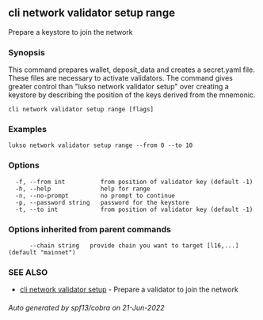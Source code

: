 ## cli network validator setup range

Prepare a keystore to join the network

### Synopsis

This command prepares wallet, deposit_data and creates a secret.yaml file. These files are necessary to
activate validators. The command gives greater control than "lukso network validator setup" over creating a keystore by describing the position of the keys derived from the mnemonic.

```
cli network validator setup range [flags]
```

### Examples

```
lukso network validator setup range --from 0 --to 10
```

### Options

```
  -f, --from int          from position of validator key (default -1)
  -h, --help              help for range
  -n, --no-prompt         no prompt to continue
  -p, --password string   password for the keystore
  -t, --to int            from position of validator key (default -1)
```

### Options inherited from parent commands

```
      --chain string   provide chain you want to target [l16,...] (default "mainnet")
```

### SEE ALSO

* [cli network validator setup](cli_network_validator_setup.md)	 - Prepare a validator to join the network

###### Auto generated by spf13/cobra on 21-Jun-2022
